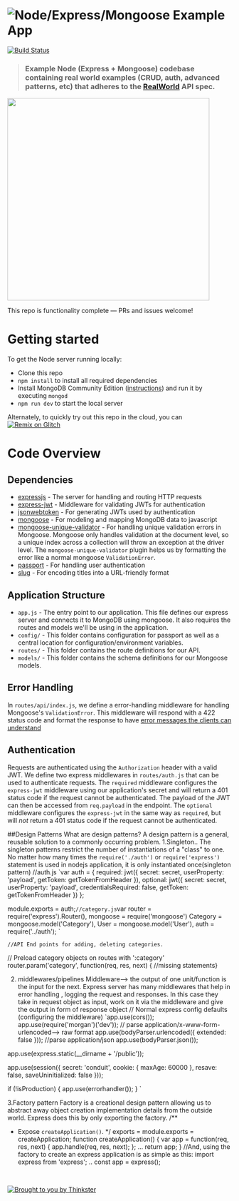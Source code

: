 # ![Node/Express/Mongoose Example App](project-logo.png)

[![Build Status](https://travis-ci.org/anishkny/node-express-realworld-example-app.svg?branch=master)](https://travis-ci.org/anishkny/node-express-realworld-example-app)

> ### Example Node (Express + Mongoose) codebase containing real world examples (CRUD, auth, advanced patterns, etc) that adheres to the [RealWorld](https://github.com/gothinkster/realworld-example-apps) API spec.

<a href="https://thinkster.io/tutorials/node-json-api" target="_blank"><img width="454" src="https://raw.githubusercontent.com/gothinkster/realworld/master/media/learn-btn-hr.png" /></a>

This repo is functionality complete — PRs and issues welcome!

# Getting started

To get the Node server running locally:

- Clone this repo
- `npm install` to install all required dependencies
- Install MongoDB Community Edition ([instructions](https://docs.mongodb.com/manual/installation/#tutorials)) and run it by executing `mongod`
- `npm run dev` to start the local server

Alternately, to quickly try out this repo in the cloud, you can [![Remix on Glitch](https://cdn.glitch.com/2703baf2-b643-4da7-ab91-7ee2a2d00b5b%2Fremix-button.svg)](https://glitch.com/edit/#!/remix/realworld)

# Code Overview

## Dependencies

- [expressjs](https://github.com/expressjs/express) - The server for handling and routing HTTP requests
- [express-jwt](https://github.com/auth0/express-jwt) - Middleware for validating JWTs for authentication
- [jsonwebtoken](https://github.com/auth0/node-jsonwebtoken) - For generating JWTs used by authentication
- [mongoose](https://github.com/Automattic/mongoose) - For modeling and mapping MongoDB data to javascript 
- [mongoose-unique-validator](https://github.com/blakehaswell/mongoose-unique-validator) - For handling unique validation errors in Mongoose. Mongoose only handles validation at the document level, so a unique index across a collection will throw an exception at the driver level. The `mongoose-unique-validator` plugin helps us by formatting the error like a normal mongoose `ValidationError`.
- [passport](https://github.com/jaredhanson/passport) - For handling user authentication
- [slug](https://github.com/dodo/node-slug) - For encoding titles into a URL-friendly format

## Application Structure

- `app.js` - The entry point to our application. This file defines our express server and connects it to MongoDB using mongoose. It also requires the routes and models we'll be using in the application.
- `config/` - This folder contains configuration for passport as well as a central location for configuration/environment variables.
- `routes/` - This folder contains the route definitions for our API.
- `models/` - This folder contains the schema definitions for our Mongoose models.

## Error Handling

In `routes/api/index.js`, we define a error-handling middleware for handling Mongoose's `ValidationError`. This middleware will respond with a 422 status code and format the response to have [error messages the clients can understand](https://github.com/gothinkster/realworld/blob/master/API.md#errors-and-status-codes)

## Authentication

Requests are authenticated using the `Authorization` header with a valid JWT. We define two express middlewares in `routes/auth.js` that can be used to authenticate requests. The `required` middleware configures the `express-jwt` middleware using our application's secret and will return a 401 status code if the request cannot be authenticated. The payload of the JWT can then be accessed from `req.payload` in the endpoint. The `optional` middleware configures the `express-jwt` in the same way as `required`, but will *not* return a 401 status code if the request cannot be authenticated.


##Design Patterns
What are design patterns?
A design pattern is a general, reusable solution to a commonly occurring problem.
1.Singleton..
 The singleton patterns restrict the number of instantiations of a "class" to one. No matter how many times the  `require('./auth')` or `require('express')` statement is used in nodejs application, it is only  instantiated once(singleton pattern)
//auth.js
`var auth = {
  required: jwt({
    secret: secret,
    userProperty: 'payload',
    getToken: getTokenFromHeader
  }),
  optional: jwt({
    secret: secret,
    userProperty: 'payload',
    credentialsRequired: false,
    getToken: getTokenFromHeader
  })
};

module.exports = auth;`
//category.js
`var router = require('express').Router(),
    mongoose = require('mongoose')
    Category = mongoose.model('Category'),
     User = mongoose.model('User'),
     auth = require('../auth'); `

    //API End points for adding, deleting categories.
// Preload category objects on routes with ':category'
router.param('category', function(req, res, next) { //missing statements}

  2. middlewares/pipelines
  Middleware--> the output of one unit/function is the input for the next. Express server has many middlewares that help in error handling , logging the request and responses.
  In this case they take in request object as input, work on it via the middleware and give 
  the output in form of response object
  // Normal express config defaults (configuring the middleware)
 `app.use(cors());
   app.use(require('morgan')('dev'));
// parse application/x-www-form-urlencoded--> raw format
   app.use(bodyParser.urlencoded({ extended: false }));
  //parse application/json
  app.use(bodyParser.json());

app.use(express.static(__dirname + '/public'));

app.use(session({ secret: 'conduit', cookie: { maxAge: 60000 }, resave: false, saveUninitialized: false  }));

if (!isProduction) {
  app.use(errorhandler());
}
`

3.Factory pattern
Factory is a creational design pattern allowing us to abstract away object creation implementation details from the outside world. Express does this by only exporting the factory.
/**
 * Expose `createApplication()`.
 */
exports = module.exports = createApplication;
function createApplication() {
  var app = function(req, res, next) {
    app.handle(req, res, next);
  };
  ...
  return app;
}
//And, using the factory to create an express application is as simple as this:
import express from 'express';
..
const app = express();


<br />

[![Brought to you by Thinkster](https://raw.githubusercontent.com/gothinkster/realworld/master/media/end.png)](https://thinkster.io)
